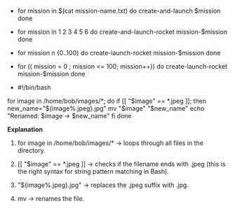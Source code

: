 - for  mission in $(cat mission-name.txt)
  do
   create-and-launch $mission
  done

- for mission in 1 2 3 4 5 6
  do 
  create-and-launch-rocket mission-$mission
  done



- for mission n {0..100}
  do 
  create-launch-rocket mission-$mission
  done

- for (( mission = 0 ; mission <= 100; mission++))
   do
   create-launch-rocket mission-$mission
   done


- #!/bin/bash

for image in /home/bob/images/*; do
    if [[ "$image" == *.jpeg ]]; then
        new_name="${image%.jpeg}.jpg"
        mv "$image" "$new_name"
        echo "Renamed: $image → $new_name"
    fi
done

**Explanation**

1. for image in /home/bob/images/* → loops through all files in the directory.

2. [[ "$image" == *.jpeg ]] → checks if the filename ends with .jpeg (this is the right syntax for string pattern matching in Bash).

3. "${image%.jpeg}.jpg" → replaces the .jpeg suffix with .jpg.

4. mv → renames the file.